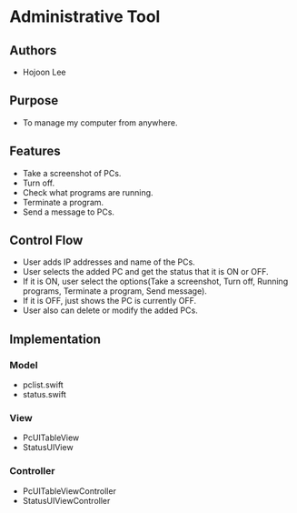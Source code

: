 # Administrative Tool

## Authors
* Hojoon Lee

## Purpose
* To manage my computer from anywhere.

## Features
* Take a screenshot of PCs.
* Turn off.
* Check what programs are running.
* Terminate a program.
* Send a message to PCs.

## Control Flow
* User adds IP addresses and name of the PCs.
* User selects the added PC and get the status that it is ON or OFF.
* If it is ON, user select the options(Take a screenshot, Turn off, Running programs, Terminate a program, Send message).
* If it is OFF, just shows the PC is currently OFF.
* User also can delete or modify the added PCs.

## Implementation

### Model
* pclist.swift
* status.swift

### View
* PcUITableView
* StatusUIView

### Controller
* PcUITableViewController
* StatusUIViewController
